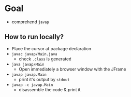 # Goal
* comprehend `javap`

## How to run locally?
* Place the cursor at package declaration
* `javac javap/Main.java` 
  * check `.class` is generated
* `java javap/Main`
  * Open immediately a browser window with the JFrame
* `javap javap.Main`
  * print it's output by `stdout`
* `javap -c javap.Main`
  * disassemble the code & print it
